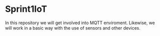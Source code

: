 # Sprint1IoT
In this repository we will get involved into MQTT enviroment. Likewise, we will work in a basic way with the use of sensors and other devices.
